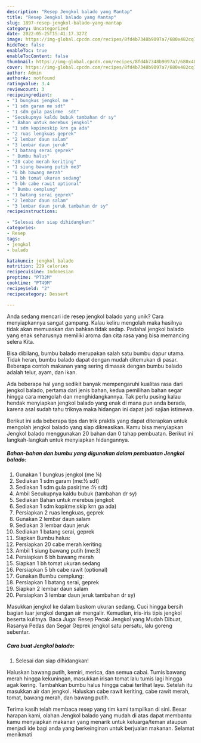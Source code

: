 ```yaml
---
description: "Resep Jengkol balado yang Mantap"
title: "Resep Jengkol balado yang Mantap"
slug: 1897-resep-jengkol-balado-yang-mantap
category: Uncategorized
date: 2022-05-25T15:41:17.327Z
image: https://img-global.cpcdn.com/recipes/8fd4b7348b9097a7/680x482cq70/jengkol-balado-foto-resep-utama.jpg
hideToc: false
enableToc: true
enableTocContent: false
thumbnail: https://img-global.cpcdn.com/recipes/8fd4b7348b9097a7/680x482cq70/jengkol-balado-foto-resep-utama.jpg
cover: https://img-global.cpcdn.com/recipes/8fd4b7348b9097a7/680x482cq70/jengkol-balado-foto-resep-utama.jpg
author: Admin
authorAv: notfound
ratingvalue: 3.4
reviewcount: 3
recipeingredient:
- "1 bungkus jengkol me "
- "1 sdm garam me sdt"
- "1 sdm gula pasirme  sdt"
- "Secukupnya kaldu bubuk tambahan dr sy"
- " Bahan untuk merebus jengkol"
- "1 sdm kopimeskip krn ga ada"
- "2 ruas lengkuas geprek"
- "2 lembar daun salam"
- "3 lembar daun jeruk"
- "1 batang serai geprek"
- " Bumbu halus"
- "20 cabe merah keriting"
- "1 siung bawang putih me3"
- "6 bh bawang merah"
- "1 bh tomat ukuran sedang"
- "5 bh cabe rawit optional"
- " Bumbu cemplung"
- "1 batang serai geprek"
- "2 lembar daun salam"
- "3 lembar daun jeruk tambahan dr sy"
recipeinstructions:

- "Selesai dan siap dihidangkan!"
categories:
- Resep
tags:
- jengkol
- balado

katakunci: jengkol balado 
nutrition: 229 calories
recipecuisine: Indonesian
preptime: "PT32M"
cooktime: "PT49M"
recipeyield: "2"
recipecategory: Dessert

---
```





Anda sedang mencari ide resep jengkol balado yang unik? Cara menyiapkannya sangat gampang. Kalau keliru mengolah maka hasilnya tidak akan memuaskan dan bahkan tidak sedap. Padahal jengkol balado yang enak seharusnya memiliki aroma dan cita rasa yang bisa memancing selera Kita.





Bisa dibilang, bumbu balado merupakan salah satu bumbu dapur utama. Tidak heran, bumbu balado dapat dengan mudah ditemukan di pasar. Beberapa contoh makanan yang sering dimasak dengan bumbu balado adalah telur, ayam, dan ikan.

Ada beberapa hal yang sedikit banyak mempengaruhi kualitas rasa dari jengkol balado, pertama dari jenis bahan, kedua pemilihan bahan segar hingga cara mengolah dan menghidangkannya. Tak perlu pusing kalau hendak menyiapkan jengkol balado yang enak di mana pun anda berada, karena asal sudah tahu triknya maka hidangan ini dapat jadi sajian istimewa.






Berikut ini ada beberapa tips dan trik praktis yang dapat diterapkan untuk mengolah jengkol balado yang siap dikreasikan. Kamu bisa menyiapkan Jengkol balado menggunakan 20 bahan dan 0 tahap pembuatan. Berikut ini langkah-langkah untuk menyiapkan hidangannya.

<!--inarticleads1-->

##### Bahan-bahan dan bumbu yang digunakan dalam pembuatan Jengkol balado:

1. Gunakan 1 bungkus jengkol (me ¼)
1. Sediakan 1 sdm garam (me:½ sdt)
1. Sediakan 1 sdm gula pasir(me :½ sdt)
1. Ambil Secukupnya kaldu bubuk (tambahan dr sy)
1. Sediakan  Bahan untuk merebus jengkol:
1. Sediakan 1 sdm kopi(me:skip krn ga ada)
1. Persiapkan 2 ruas lengkuas, geprek
1. Gunakan 2 lembar daun salam
1. Sediakan 3 lembar daun jeruk
1. Sediakan 1 batang serai, geprek
1. Siapkan  Bumbu halus:
1. Persiapkan 20 cabe merah keriting
1. Ambil 1 siung bawang putih (me:3)
1. Persiapkan 6 bh bawang merah
1. Siapkan 1 bh tomat ukuran sedang
1. Persiapkan 5 bh cabe rawit (optional)
1. Gunakan  Bumbu cemplung:
1. Persiapkan 1 batang serai, geprek
1. Siapkan 2 lembar daun salam
1. Persiapkan 3 lembar daun jeruk tambahan dr sy)


Masukkan jengkol ke dalam baskom ukuran sedang. Cuci hingga bersih bagian luar jengkol dengan air mengalir. Kemudian, iris-iris tipis jengkol beserta kulitnya. Baca Juga: Resep Pecak Jengkol yang Mudah Dibuat, Rasanya Pedas dan Segar Geprek jengkol satu persatu, lalu goreng sebentar. 

<!--inarticleads2-->

##### Cara buat Jengkol balado:


1. Selesai dan siap dihidangkan!

Haluskan bawang putih, kemiri, merica, dan semua cabai. Tumis bawang merah hingga kekuningan, masukkan irisan tomat lalu tumis lagi hingga agak kering. Tambahkan bumbu halus hingga cabai terlihat layu. Setelah itu masukkan air dan jengkol. Haluskan cabe rawit keriting, cabe rawit merah, tomat, bawang merah, dan bawang putih. 

Terima kasih telah membaca resep yang tim kami tampilkan di sini. Besar harapan kami, olahan Jengkol balado yang mudah di atas dapat membantu kamu menyiapkan makanan yang menarik untuk keluarga/teman ataupun menjadi ide bagi anda yang berkeinginan untuk berjualan makanan. Selamat menikmati
